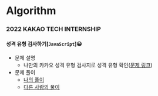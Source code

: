 # Algorithm

### 2022 KAKAO TECH INTERNSHIP
#### 성격 유형 검사하기[`JavaScript`]😀
- 문제 설명
  - 나만의 카카오 성격 유형 검사지로 성격 유형 확인([문제 링크](https://school.programmers.co.kr/learn/courses/30/lessons/118666))
- 문제 풀이
  - [나의 풀이](https://github.com/hansj204/Algorithm/blob/master/2022%20KAKAO%20TECH%20INTERNSHIP/mbti_me.js)
  - [다른 사람의 풀이](https://github.com/hansj204/Algorithm/blob/master/2022%20KAKAO%20TECH%20INTERNSHIP/mbti_me.js)
